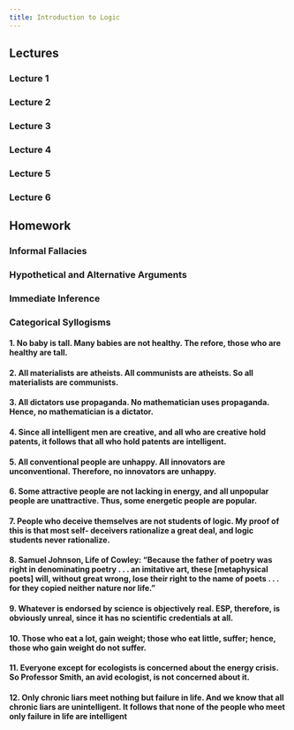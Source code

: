 ```yaml
---
title: Introduction to Logic
---
```


## Lectures
### Lecture 1
### Lecture 2
### Lecture 3
### Lecture 4
### Lecture 5
### Lecture 6
## Homework
### Informal Fallacies
### Hypothetical and Alternative Arguments
### Immediate Inference
### Categorical Syllogisms
#### 1. No baby is tall. Many babies are not healthy. The refore, those who are healthy are tall.
#### 2. All materialists are atheists. All communists are atheists. So all materialists are communists.
#### 3. All dictators use propaganda. No mathematician uses propaganda. Hence, no mathematician is a dictator.
#### 4. Since all intelligent men are creative, and all who are creative hold patents, it follows that all who hold patents are intelligent.
#### 5. All conventional people are unhappy. All innovators are unconventional. Therefore, no innovators are unhappy.
#### 6. Some attractive people are not lacking in energy, and all unpopular people are unattractive. Thus, some energetic people are popular.
#### 7. People who deceive themselves are not students of logic. My proof of this is that most self- deceivers rationalize a great deal, and logic students never rationalize.
#### 8. Samuel Johnson, Life of Cowley: “Because the father of poetry was right in denominating poetry . . . an imitative art, these [metaphysical poets] will, without great wrong, lose their right to the name of poets . . . for they copied neither nature nor life.”
#### 9. Whatever is endorsed by science is objectively real. ESP, therefore, is obviously unreal, since it has no scientific credentials at all.
#### 10. Those who eat a lot, gain weight; those who eat little, suffer; hence, those who gain weight do not suffer.
#### 11. Everyone except for ecologists is concerned about the energy crisis. So Professor Smith, an avid ecologist, is not concerned about it.
#### 12. Only chronic liars meet nothing but failure in life. And we know that all chronic liars are unintelligent. It follows that none of the people who meet only failure in life are intelligent
